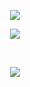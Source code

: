 <!-- <p align="center"><a href="https://discord.com/users/917517972778680390"><img src="https://discord.c99.nl/widget/theme-4/917517972778680390.png" /></a></p> -->
<p align="center"><a href="https://discord.com/users/843536174726512642"><img src="https://discord.c99.nl/widget/theme-4/843536174726512642.png" /></a></p>

<!--### GitHub Stats:-->
<p align="center"><a href="https://github.com/jxshuaa"><img src="https://github-readme-stats.vercel.app/api?username=jxshuaa&show_icons=true&theme=radical&hide-border=true&hide=commits" /></a></p>

<br />

<p align="center"><a href="https://github.com/SomeRandom-Dev"><img src="https://github-readme-streak-stats.herokuapp.com/?user=jxshuaa&theme=radical&hide_border=false" /></a></p>

<!-----

<p align="center"><a href="https://github.com/SomeRandom-Dev"><img src="https://api.ghprofile.me/view?username=SomeRandom-Dev" /></a></p>-->
